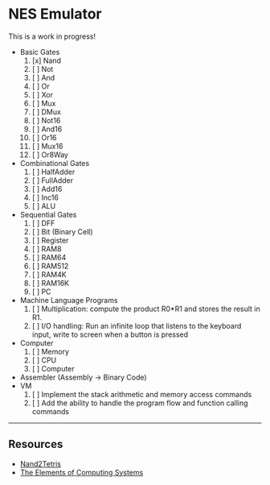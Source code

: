 # NES Emulator

This is a work in progress! 

- Basic Gates
  1. [x] Nand       
  1. [ ] Not 
  1. [ ] And
  1. [ ] Or
  1. [ ] Xor
  1. [ ] Mux 
  1. [ ] DMux
  1. [ ] Not16 
  1. [ ] And16
  1. [ ] Or16
  1. [ ] Mux16
  1. [ ] Or8Way
- Combinational Gates
  1. [ ] HalfAdder
  1. [ ] FullAdder
  1. [ ] Add16
  1. [ ] Inc16
  1. [ ] ALU
- Sequential Gates
  1. [ ] DFF
  1. [ ] Bit (Binary Cell)
  1. [ ] Register
  1. [ ] RAM8
  1. [ ] RAM64
  1. [ ] RAM512
  1. [ ] RAM4K
  1. [ ] RAM16K
  1. [ ] PC
- Machine Language Programs
  1. [ ] Multiplication: compute the product R0*R1 and stores the result in R1.
  1. [ ] I/O handling: Run an infinite loop that listens to the keyboard input, write to screen when a button is pressed
- Computer
  1. [ ] Memory
  1. [ ] CPU
  1. [ ] Computer
- Assembler (Assembly -> Binary Code)
- VM
  1. [ ] Implement the stack arithmetic and memory access commands
  1. [ ] Add the ability to handle the program flow and function calling commands

---

## Resources

- [Nand2Tetris](https://www.nand2tetris.org)
- [The Elements of Computing Systems](https://amzn.to/2RLKVFr)
